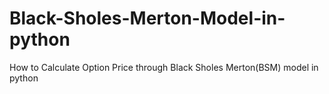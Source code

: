 # Black-Sholes-Merton-Model-in-python
How to Calculate Option Price through Black Sholes Merton(BSM) model in python
